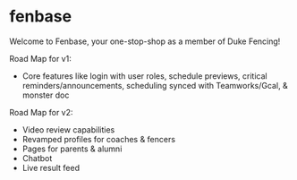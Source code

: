 # fenbase

Welcome to Fenbase, your one-stop-shop as a member of Duke Fencing!

Road Map for v1:

- Core features like login with user roles, schedule previews, critical reminders/announcements, scheduling synced with Teamworks/Gcal, & monster doc

Road Map for v2:
- Video review capabilities
- Revamped profiles for coaches & fencers
- Pages for parents & alumni
- Chatbot
- Live result feed

